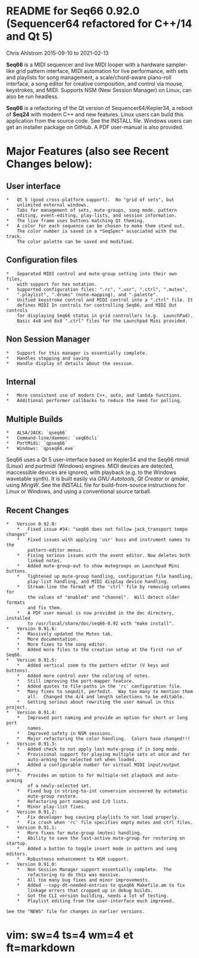 # README for Seq66 0.92.0 (Sequencer64 refactored for C++/14 and Qt 5)

Chris Ahlstrom
2015-09-10 to 2021-02-13

__Seq66__ is a MIDI sequencer and live MIDI looper with a hardware sampler-like
grid pattern interface, MIDI automation for live performance, with sets and
playlists for song management, a scale/chord-aware piano-roll interface, a
song editor for creative composition, and control via mouse, keystrokes, and
MIDI.  Supports NSM (New Session Manager) on Linux, can also be run headless.

__Seq66__ is a refactoring of the Qt version of Sequencer64/Kepler34, a reboot
of __Seq24__ with modern C++ and new features.  Linux users can build this
application from the source code.  See the INSTALL file.  Windows users can
get an installer package on GitHub.  A PDF user-manual is also provided.

# Major Features (also see **Recent Changes** below):

##  User interface

    *   Qt 5 (good cross-platform support).  No "grid of sets", but
        unlimited external windows.
    *   Tabs for management of sets, mute-groups, song mode, pattern
        editing, event-editing, play-lists, and session information.
    *   The live frame uses buttons matching Qt theming.
    *   A color for each sequence can be chosen to make them stand out.
        The color number is saved in a *SeqSpec* associated with the track.
        The color palette can be saved and modified.

##  Configuration files

    *   Separated MIDI control and mute-group setting into their own files,
        with support for hex notation.
    *   Supported configuration files: ".rc", ".usr", ".ctrl", ".mutes",
        ".playlist", ".drums" (note-mapping), and ".palette".
    *   Unified keystroke control and MIDI control into a ".ctrl" file. It
        defines MIDI In controls for controlling Seq66, and MIDI Out controls
        for displaying Seq66 status in grid controllers (e.g.  LaunchPad).
        Basic 4x8 and 8x8 ".ctrl" files for the Launchpad Mini provided.

##  Non Session Manager

    *   Support for this manager is essentially complete.
    *   Handles stopping and saving
    *   Handle display of details about the session.

##  Internal

    *   More consistent use of modern C++, auto, and lambda functions.
    *   Additional performer callbacks to reduce the need for polling.

##  Multiple Builds

    *   ALSA/JACK: `qseq66`
    *   Command-line/daemon: `seq66cli`
    *   PortMidi: `qpseq66`
    *   Windows: `qpseq66.exe`

Seq66 uses a Qt 5 user-interface based on Kepler34 and the Seq66 *rtmidi*
(Linux) and *portmidi* (Windows) engines.  MIDI devices are detected,
inaccessible devices are ignored, with playback (e.g. to the Windows wavetable
synth). It is built easily via *GNU Autotools*, *Qt Creator* or *qmake*, using
*MingW*.  See the INSTALL file for build-from-source instructions for Linux or
Windows, and using a conventional source tarball.

## Recent Changes

    *   Version 0.92.0:
        *   Fixed issue #34: "seq66 does not follow jack_transport tempo changes"
        *   Fixed issues with applying 'usr' buss and instrument names to the
            pattern-editor menus.
        *   Fixing serious issues with the event editor. Now deletes both
            linked notes.
        *   Added mute-group-out to show mutegroups on Launchpad Mini buttons.
        *   Tightened up mute-group handling, configuration file handling,
            play-list handling, and MIDI display device handling.
        *   Stream-line the format of the 'ctrl' file by removing columns for
            the values of "enabled" and "channel".  Will detect older formats
            and fix them.
        *   A PDF user manual is now provided in the doc directory, installed
            to /usr/local/share/doc/seq66-0.92 with "make install".
    *   Version 0.91.6:
        *   Massively updated the Mutes tab.
        *   More documentation.
        *   More fixes to the song editor.
        *   Added more files to the creation setup at the first run of Seq66.
    *   Version 0.91.5:
        *   Added vertical zoom to the pattern editor (V keys and buttons).
        *   Added more control over the coloring of notes.
        *   Still improving the port-mapper feature.
        *   Added quotes to file-paths in the 'rc' configuration file.
        *   Many fixes to seqedit, perfedit.  Way too many to mention them
            all.  Changed the 4/4 and length selections to be editable.
        *   Getting serious about rewriting the user manual in this project.
    *   Version 0.91.4:
        *   Improved port naming and provide an option for short or long port
            names.
        *   Improved safety in NSM sessions.
        *   Major refactoring the color handling.  Colors have changed!!!
    *   Version 0.91.3:
        *   Added check to not apply last mute-group if in Song mode.
        *   Provisional support for playing multiple sets at once and for
            auto-arming the selected set when loaded.
        *   Added a configurable number for virtual MIDI input/output ports.
        *   Provides an option to for multiple-set playback and auto-arming
            of a newly-selected set.
        *   Fixed bug in string-to-int conversion uncovered by automatic
            mute-group restore.
        *   Refactoring port naming and I/O lists.
        *   Minor play-list fixes.
    *   Version 0.91.2:
        *   Fix developer bug causing playlists to not load properly.
        *   Fix crash when 'rc' file specifies empty mutes and ctrl files.
    *   Version 0.91.1:
        *   More fixes for mute-group (mutes) handling.
        *   Ability to save the last-active mute-group for restoring on startup.
        *   Added a button to toggle insert mode in pattern and song editors.
        *   Robustness enhancement to NSM support.
    *   Version 0.91.0:
        *   Non Session Manager support essentially complete.  The
            refactoring to do this was massive.
        *   All too many bug fixes and minor improvements.
        *   Added --copy-dt-needed-entries to qseq66 Makefile.am to fix
            linkage errors that cropped up in debug builds.
        *   Got the CLI version building, needs a lot of testing.
        *   Playlist editing from the user-interface much improved.

    See the "NEWS" file for changes in earlier versions.

# vim: sw=4 ts=4 wm=4 et ft=markdown
